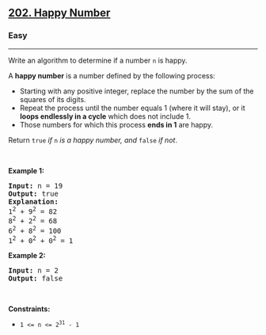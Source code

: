 <h2>
  <a href="https://leetcode.com/problems/happy-number/">202. Happy Number</a>
</h2>
<h3>Easy</h3>
<hr />
<div>
  <p>Write an algorithm to determine if a number <code>n</code> is happy.</p>

  <p>
    A <strong>happy number</strong> is a number defined by the following
    process:
  </p>

  <ul>
    <li>
      Starting with any positive integer, replace the number by the sum of the
      squares of its digits.
    </li>
    <li>
      Repeat the process until the number equals 1 (where it will stay), or it
      <strong>loops endlessly in a cycle</strong> which does not include 1.
    </li>
    <li>
      Those numbers for which this process <strong>ends in 1</strong> are happy.
    </li>
  </ul>

  <p>
    Return <code>true</code> <em>if</em> <code>n</code>
    <em>is a happy number, and</em> <code>false</code> <em>if not</em>.
  </p>

  <p>&nbsp;</p>
  <p><strong class="example">Example 1:</strong></p>

  <pre><strong>Input:</strong> n = 19
<strong>Output:</strong> true
<strong>Explanation:</strong>
1<sup>2</sup> + 9<sup>2</sup> = 82
8<sup>2</sup> + 2<sup>2</sup> = 68
6<sup>2</sup> + 8<sup>2</sup> = 100
1<sup>2</sup> + 0<sup>2</sup> + 0<sup>2</sup> = 1
</pre>

  <p><strong class="example">Example 2:</strong></p>

  <pre><strong>Input:</strong> n = 2
<strong>Output:</strong> false
</pre>

  <p>&nbsp;</p>
  <p><strong>Constraints:</strong></p>

  <ul>
    <li>
      <code>1 &lt;= n &lt;= 2<sup>31</sup> - 1</code>
    </li>
  </ul>
</div>
​
